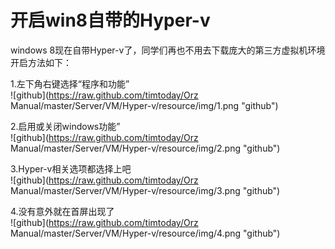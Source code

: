 开启win8自带的Hyper-v
===================================
windows 8现在自带Hyper-v了，同学们再也不用去下载庞大的第三方虚拟机环境<br/>
开启方法如下：<br/>

1.左下角右键选择“程序和功能”<br/>
![github](https://raw.github.com/timtoday/Orz Manual/master/Server/VM/Hyper-v/resource/img/1.png "github")<br/>

2.启用或关闭windows功能”<br/>
![github](https://raw.github.com/timtoday/Orz Manual/master/Server/VM/Hyper-v/resource/img/2.png "github")<br/>

3.Hyper-v相关选项都选择上吧<br/>
![github](https://raw.github.com/timtoday/Orz Manual/master/Server/VM/Hyper-v/resource/img/3.png "github")<br/>

4.没有意外就在首屏出现了<br/>
![github](https://raw.github.com/timtoday/Orz Manual/master/Server/VM/Hyper-v/resource/img/4.png "github")<br/>



 
